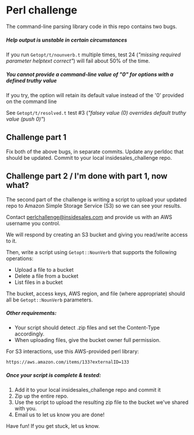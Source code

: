 Perl challenge
================================================================================

The command-line parsing library code in this repo contains two bugs.


##### Help output is unstable in certain circumstances

If you run `Getopt/t/nounverb.t` multiple times, test 24 (*"missing required parameter helptext correct"*) will fail about 50% of the time.



##### You cannot provide a command-line value of "0" for options with a defined truthy value

If you try, the option will retain its default value instead of the '0' provided on the command line

See `Getopt/t/resolved.t` test #3 (*"falsey value (0) overrides default truthy value (push 0)"*)



Challenge part 1
--------------------------------------------------------------------------------

Fix both of the above bugs, in separate commits.  Update any perldoc that
should be updated.   Commit to your local insidesales_challenge repo.



Challenge part 2 / I'm done with part 1, now what?
--------------------------------------------------------------------------------

The second part of the challenge is writing a script to upload your updated repo
to Amazon Simple Storage Service (S3) so we can see your results.

Contact perlchallenge@insidesales.com and provide us with an AWS username you control.

We will respond by creating an S3 bucket and giving you read/write access to it.

Then, write a script using `Getopt::NounVerb` that supports the following operations:

* Upload a file to a bucket
* Delete a file from a bucket
* List files in a bucket

The bucket, access keys, AWS region, and file (where appropriate) should all be `Getopt::NounVerb` parameters.

##### Other requirements:

* Your script should detect .zip files and set the Content-Type accordingly.
* When uploading files, give the bucket owner full permission.

For S3 interactions, use this AWS-provided perl library:

	https://aws.amazon.com/items/133?externalID=133

##### Once your script is complete & tested:

1.  Add it to your local insidesales_challenge repo and commit it
2.  Zip up the entire repo.
3.  Use the script to upload the resulting zip file to the bucket we've shared with you.
4.  Email us to let us know you are done!

Have fun!  If you get stuck, let us know.
